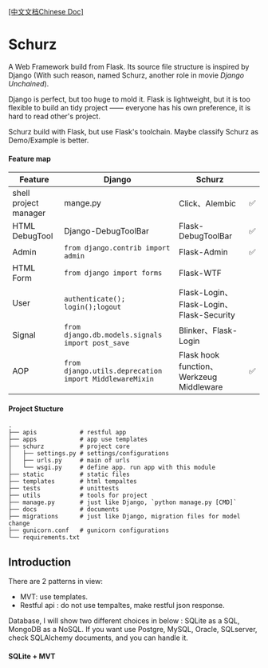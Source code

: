 [[中文文档Chinese Doc]](https://github.com/Yensan/Schurz/blob/master/docs/README_CN.md)

# Schurz

A Web Framework build from Flask. Its source file structure is inspired by Django (With such reason, named Schurz, another role in movie _Django Unchained_).

Django is perfect, but too huge to mold it. Flask is lightweight, but it is too flexible to build an tidy project —— everyone has his own preference, it is hard to read other's project.

Schurz build with Flask, but use Flask's toolchain. Maybe classify Schurz as Demo/Example is better.



#### Feature map

| Feature               | Django                                                 | Schurz                                   |      |
| --------------------- | ------------------------------------------------------ | ---------------------------------------- | ---- |
| shell project manager | mange.py                                               | Click、Alembic                           | ✅    |
| HTML DebugTool        | Django-DebugToolBar                                    | Flask-DebugToolBar                       | ✅    |
| Admin                 | `from django.contrib import admin`                     | Flask-Admin                              | ✅    |
| HTML Form             | `from django import forms`                             | Flask-WTF                                |      |
| User                  | `authenticate(); login();logout`                       | Flask-Login、Flask-Login、Flask-Security |      |
| Signal                | `from django.db.models.signals import post_save`       | Blinker、Flask-Login                     |      |
| AOP                   | `from django.utils.deprecation import MiddlewareMixin` | Flask hook function、Werkzeug Middleware | ✅    |



#### Project Stucture

```shell
.
├── apis            # restful app
├── apps            # app use templates
├── schurz          # project core
│   ├── settings.py # settings/configurations
│   ├── urls.py     # main of urls
│   └── wsgi.py     # define app. run app with this module
├── static          # static files
├── templates       # html tempaltes
├── tests           # unittests
├── utils           # tools for project
├── manage.py       # just like Django, `python manage.py [CMD]`
├── docs            # documents
├── migrations      # just like Django, migration files for model change
├── gunicorn.conf   # gunicorn configurations
└── requirements.txt
```



## Introduction

There are 2 patterns in view: 
- MVT: use templates.
- Restful api : do not use tempaltes, make restful json response.

Database, I will show two different choices in below :  SQLite as a SQL, MongoDB as a NoSQL. If you want use Postgre, MySQL, Oracle, SQLserver, check SQLAlchemy documents, and you can handle it.

#### SQLite + MVT







